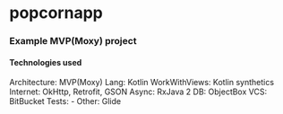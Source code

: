 # popcornapp

### Example MVP(Moxy) project

#### Technologies used
Architecture: MVP(Moxy)
Lang: Kotlin
WorkWithViews: Kotlin synthetics 
Internet: OkHttp, Retrofit, GSON
Async: RxJava 2
DB: ObjectBox
VCS: BitBucket
Tests: -
Other: Glide
